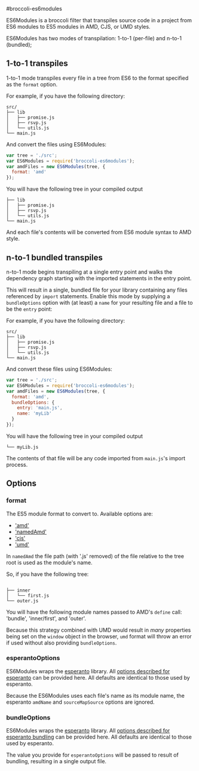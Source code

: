 #broccoli-es6modules

ES6Modules is a broccoli filter that transpiles source code in a
project from ES6 modules to ES5 modules in AMD, CJS, or UMD styles.

ES6Modules has two modes of transpilation: 1-to-1 (per-file) and n-to-1 (bundled);

## 1-to-1 transpiles

1-to-1 mode transpiles every file in a tree from ES6 to the format specified
as the `format` option.

For example, if you have the following directory:

```shell
src/
├── lib
│   ├── promise.js
│   ├── rsvp.js
│   └── utils.js
└── main.js
```

And convert the files using ES6Modules:

```javascript
var tree = './src';
var ES6Modules = require('broccoli-es6modules');
var amdFiles = new ES6Modules(tree, {
  format: 'amd'
});
```

You will have the following tree in your compiled output


```shell
├── lib
│   ├── promise.js
│   ├── rsvp.js
│   └── utils.js
└── main.js
```

And each file's contents will be converted from ES6 module syntax to AMD style.

## n-to-1 bundled transpiles

n-to-1 mode begins transpiling at a single entry point and walks the dependency graph starting
with the imported statements in the entry point.

This will result in a single, bundled file for your library containing any
files referenced by `import` statements. Enable this mode by supplying a
`bundleOptions` option with (at least) a `name` for your resulting file and a
file to be the `entry` point:

For example, if you have the following directory:

```shell
src/
├── lib
│   ├── promise.js
│   ├── rsvp.js
│   └── utils.js
└── main.js
```

And convert these files using ES6Modules:

```javascript
var tree = './src';
var ES6Modules = require('broccoli-es6modules');
var amdFiles = new ES6Modules(tree, {
  format: 'amd',
  bundleOptions: {
    entry: 'main.js',
    name: 'myLib'
  }
});
```

You will have the following tree in your compiled output


```shell
└── myLib.js
```

The contents of that file will be any code imported from `main.js`'s import process.

## Options

### format
The ES5 module format to convert to. Available options are:

  * ['amd'](http://requirejs.org/docs/whyamd.html#amd)
  * ['namedAmd'](http://requirejs.org/docs/whyamd.html#namedmodules)
  * ['cjs'](http://requirejs.org/docs/whyamd.html#commonjs)
  * ['umd'](https://github.com/umdjs/umd)


In `namedAmd` the file path (with '.js' removed) of the file relative to the tree root
is used as the module's name.

So, if you have the following tree:

```

├── inner
│   └── first.js
└── outer.js
```

You will have the following module names passed to AMD's `define` call:
'bundle', 'inner/first', and  'outer'.

Because this strategy combined with UMD would result in _many_ properties being set on
the `window` object in the browser, `umd` format will throw an error if used without also
providing `bundleOptions`.

### esperantoOptions
ES6Modules wraps the [esperanto](http://esperantojs.org/) library. All [options described for
esperanto](https://github.com/esperantojs/esperanto/wiki/Converting-a-single-module#options)
can be provided here. All defaults are identical to those used by esperanto.

Because the ES6Modules uses each file's name as its module name, the esperanto `amdName` and
`sourceMapSource` options are ignored.

### bundleOptions
ES6Modules wraps the [esperanto](http://esperantojs.org/) library. All [options described for
esperanto bundling](https://github.com/esperantojs/esperanto/wiki/Bundling-multiple-ES6-modules#other-formats-and-options)
can be provided here. All defaults are identical to those used by esperanto.

The value you provide for `esperantoOptions` will be passed to result of bundling, resulting
in a single output file.
